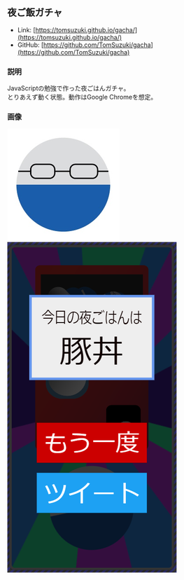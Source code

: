 ## 夜ご飯ガチャ
- Link: [https://tomsuzuki.github.io/gacha/](https://tomsuzuki.github.io/gacha/)
- GitHub: [https://github.com/TomSuzuki/gacha](https://github.com/TomSuzuki/gacha)

### 説明
JavaScriptの勉強で作った夜ごはんガチャ。  
とりあえず動く状態。動作はGoogle Chromeを想定。

### 画像
![](./img/2020-12_夜ご飯ガチャ.jpg)
![](./img/2020-12_夜ご飯ガチャ/01.png)